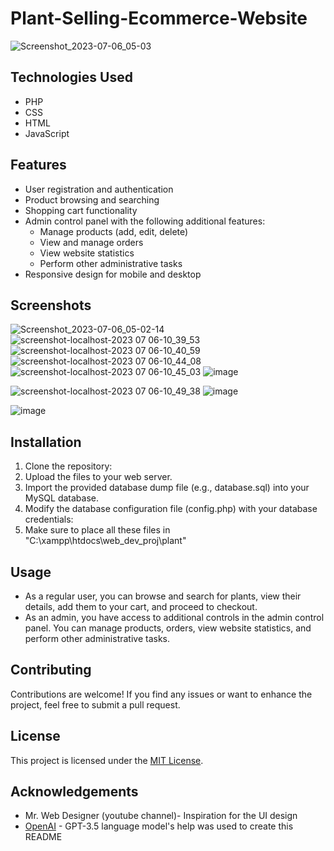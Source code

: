 
# Plant-Selling-Ecommerce-Website
![Screenshot_2023-07-06_05-03](https://github.com/Ashutosh-aditya/Plant-Selling-Ecommerce-Website/assets/78680582/0aea8d45-8706-4b15-bd4a-3ed7407885bc)


## Technologies Used
- PHP
- CSS
- HTML
- JavaScript

## Features

- User registration and authentication
- Product browsing and searching
- Shopping cart functionality
- Admin control panel with the following additional features:
  - Manage products (add, edit, delete)
  - View and manage orders
  - View website statistics
  - Perform other administrative tasks
- Responsive design for mobile and desktop

## Screenshots
![Screenshot_2023-07-06_05-02-14](https://github.com/Ashutosh-aditya/Plant-Selling-Ecommerce-Website/assets/78680582/2899406e-2fc7-481a-92a1-a1d457d3dd88)
![screenshot-localhost-2023 07 06-10_39_53](https://github.com/Ashutosh-aditya/Plant-Selling-Ecommerce-Website/assets/78680582/0be6da5e-97f5-48bd-8455-2a7e8360a8d8)
![screenshot-localhost-2023 07 06-10_40_59](https://github.com/Ashutosh-aditya/Plant-Selling-Ecommerce-Website/assets/78680582/8fa56ac3-072b-468b-a38a-e60ad500ce77)
![screenshot-localhost-2023 07 06-10_44_08](https://github.com/Ashutosh-aditya/Plant-Selling-Ecommerce-Website/assets/78680582/b9f7cb85-4ad2-45f9-b6f8-7db374fca056)
![screenshot-localhost-2023 07 06-10_45_03](https://github.com/Ashutosh-aditya/Plant-Selling-Ecommerce-Website/assets/78680582/9a5a189c-520e-4b9c-a0c2-f14c010accdc)
![image](https://github.com/Ashutosh-aditya/Plant-Selling-Ecommerce-Website/assets/78680582/74128987-7e78-4007-af3c-a9dbe34cc2dd)

![screenshot-localhost-2023 07 06-10_49_38](https://github.com/Ashutosh-aditya/Plant-Selling-Ecommerce-Website/assets/78680582/981bfaa8-9758-4189-ad8e-a4875b76a940)
![image](https://github.com/Ashutosh-aditya/Plant-Selling-Ecommerce-Website/assets/78680582/f642a867-5dbc-4203-a655-25efa54d124a)

![image](https://github.com/Ashutosh-aditya/Plant-Selling-Ecommerce-Website/assets/78680582/9deb27b7-19ea-4de7-892f-ac55142a138a)




## Installation

1. Clone the repository:
2. Upload the files to your web server.
3. Import the provided database dump file (e.g., database.sql) into your MySQL database.
4. Modify the database configuration file (config.php) with your database credentials:
5. Make sure to place all these files in "C:\xampp\htdocs\web_dev_proj\plant"

## Usage

- As a regular user, you can browse and search for plants, view their details, add them to your cart, and proceed to checkout.
- As an admin, you have access to additional controls in the admin control panel. You can manage products, orders, view website statistics, and perform other administrative tasks.

## Contributing

Contributions are welcome! If you find any issues or want to enhance the project, feel free to submit a pull request.

## License

This project is licensed under the [MIT License](LICENSE).

## Acknowledgements

- Mr. Web Designer (youtube channel)- Inspiration for the UI design
- [OpenAI](https://openai.com/) - GPT-3.5 language model's help was used to create this README

